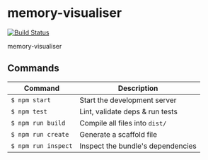 # memory-visualiser

[![Build Status](https://travis-ci.org/emilbaues/memory-visualiser.svg?branch=master)](https://travis-ci.org/emilbaues/memory-visualiser)

memory-visualiser

## Commands
Command                | Description                                      |
-----------------------|--------------------------------------------------|
`$ npm start`          | Start the development server
`$ npm test`           | Lint, validate deps & run tests
`$ npm run build`      | Compile all files into `dist/`
`$ npm run create`     | Generate a scaffold file
`$ npm run inspect`    | Inspect the bundle's dependencies